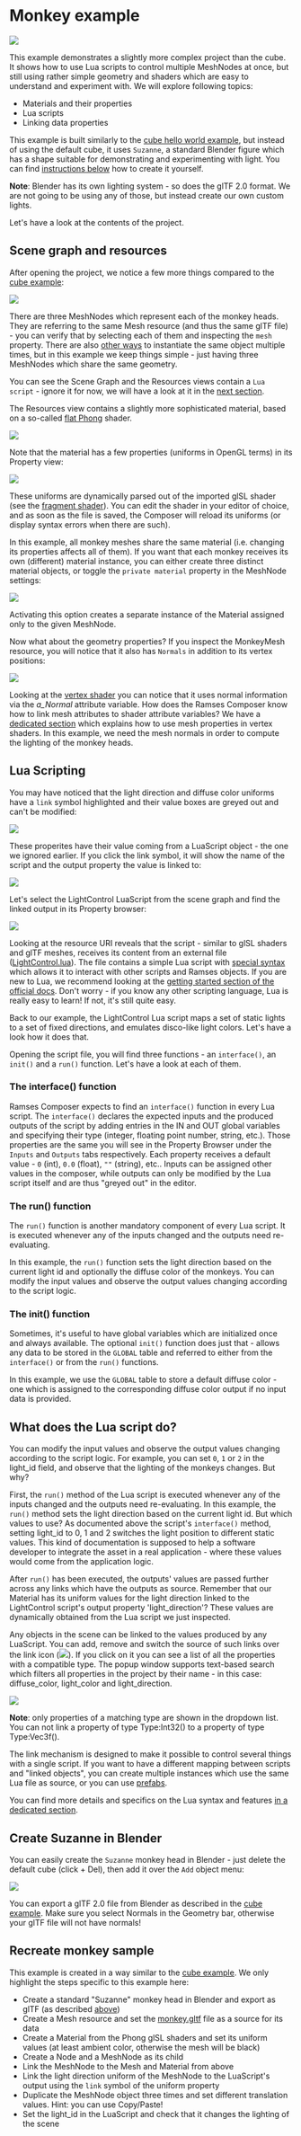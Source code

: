 <!--
SPDX-License-Identifier: MPL-2.0

This file is part of Ramses Composer
(see https://github.com/bmwcarit/ramses-composer-docs).

This Source Code Form is subject to the terms of the Mozilla Public License, v. 2.0.
If a copy of the MPL was not distributed with this file, You can obtain one at http://mozilla.org/MPL/2.0/.
-->

# Monkey example

![](./docs/viewport_preview.png)

This example demonstrates a slightly more complex project than the cube.
It shows how to use Lua scripts to control multiple MeshNodes at once, but still using rather simple geometry and shaders which are easy to understand and experiment with.
We will explore following topics:

* Materials and their properties
* Lua scripts
* Linking data properties

This example is built similarly to the [cube hello world example](../hello_world/README.md),
but instead of using the default cube, it uses `Suzanne`, a standard Blender figure which has a
shape suitable for demonstrating and experimenting with light. You can find [instructions below](#create-suzanne-in-blender)
how to create it yourself.

**Note**: Blender has its own lighting system - so does the glTF 2.0 format. We are not going to be
using any of those, but instead create our own custom lights.

Let's have a look at the contents of the project.

## Scene graph and resources

After opening the project, we notice a few more things compared to the [cube example](../hello_world/README.md):

![](./docs/scene_graph_view.png)

There are three MeshNodes which represent each of the monkey heads. They are referring to the same
Mesh resource (and thus the same glTF file) - you can verify that by selecting each of them and
inspecting the `mesh` property.
There are also [other ways](../prefabs/README.md) to instantiate the same object multiple times,
but in this example we keep things simple - just having three MeshNodes which share the same geometry.

You can see the Scene Graph and the Resources views contain a `Lua script` - ignore it for now,
we will have a look at it in the [next section](#lua-scripting).

The Resources view contains a slightly more sophisticated material, based on a so-called
[flat Phong](https://en.wikipedia.org/wiki/Phong_shading) shader.

![](./docs/resources_view.png)

Note that the material has a few properties (uniforms in OpenGL terms) in its Property view:

![](./docs/monkey_material.png)

These uniforms are dynamically parsed out of the imported glSL shader (see the
[fragment shader](https://github.com/bmwcarit/ramses-composer-docs/blob/master/doc/basics/monkey/shaders/phong.frag#L8)).
You can edit the shader in your editor of choice, and as soon as the file is saved, the Composer will
reload its uniforms (or display syntax errors when there are such).

In this example, all monkey meshes share the same material (i.e. changing its properties affects all of them). If you want
that each monkey receives its own (different) material instance, you can either create three distinct material objects,
or toggle the `private material` property in the MeshNode settings:

![](./docs/private_material.png)

Activating this option creates a separate instance of the Material assigned only to the given MeshNode.

Now what about the geometry properties?
If you inspect the MonkeyMesh resource, you will notice that it also has `Normals` in addition to its vertex positions:

![](./docs/monkey_mesh.png)

Looking at the [vertex shader](./shaders/phong.vert) you can notice that it uses normal information via the *a_Normal* attribute
variable. How does the Ramses Composer know how to link mesh attributes to shader attribute variables? We
have a [dedicated section](../conventions/README.md#attributes) which explains how to use mesh properties
in vertex shaders. In this example, we need
the mesh normals in order to compute the lighting of the monkey heads.

## Lua Scripting

You may have noticed that the light direction and diffuse color uniforms have a `link` symbol highlighted
and their value boxes are greyed out and can't be modified:

![](./docs/links_highlighted.png)

These properites have their value coming from a LuaScript object - the one we ignored earlier.
If you click the link symbol, it will show the name of the script and the output property the value is linked to:

![](./docs/link.png)

Let's select the LightControl LuaScript from the scene graph and find the linked output in its Property browser:

![](./docs/lua_script.png)

Looking at the resource URI reveals that the script - similar to glSL shaders and glTF meshes, receives its content
from an external file ([LightControl.lua](./scripts/LightControl.lua)).
The file contains a simple Lua script with [special syntax](../lua_syntax/README.md) which allows it
to interact with other scripts and Ramses objects.
If you are new to Lua, we recommend looking at the [getting started section of the official docs](https://www.lua.org/pil/1.html).
Don't worry - if you know any other scripting language, Lua is really easy to learn! If not, it's still quite easy.

Back to our example, the LightControl Lua script maps a set of static lights to a set of fixed directions,
and emulates disco-like light colors. Let's have a look how it does that.

Opening the script file, you will find three functions - an `interface()`, an `init()` and a `run()` function. Let's
have a look at each of them.

### The interface() function

Ramses Composer expects to find an `interface()` function in every Lua script.
The `interface()` declares the expected inputs and the produced outputs of the script by
adding entries in the IN and OUT global variables and specifying their type (integer, floating point number, string, etc.).
Those properties are the same you will see in the Property Browser under the `Inputs` and `Outputs` tabs respectively.
Each property receives a default value - `0` (int), `0.0` (float), `""` (string), etc.. Inputs can be assigned other values in
the composer, while outputs can only be modified by the Lua script itself and are thus "greyed out" in the editor.

### The run() function

The `run()` function is another mandatory component of every Lua script. It is executed whenever any
of the inputs changed and the outputs need re-evaluating.

In this example, the `run()` function sets the light direction based on the current light id and optionally the diffuse
color of the monkeys. You can modify the input values and observe the output values changing according to the script logic.

### The init() function

Sometimes, it's useful to have global variables which are initialized once and always available. The optional `init()`
function does just that - allows any data to be stored in the `GLOBAL` table and referred to either from the `interface()` or
from the `run()` functions.

In this example, we use the `GLOBAL` table to store a default diffuse color - one which is assigned to the corresponding
diffuse color output if no input data is provided.

## What does the Lua script do?

You can modify the input values and observe the output values changing according to the script logic.
For example, you can set `0`, `1` or `2` in the light_id field, and observe that the lighting of the monkeys changes. But why?

First, the `run()` method of the Lua script is executed whenever any of the inputs changed and the outputs need re-evaluating. In this example, the `run()`
method sets the light direction based on the current light id.
But which values to use? As documented above the script's `interface()` method, setting light_id to 0, 1 and 2
switches the light position to different static values.
This kind of documentation is supposed to help a software developer to integrate
the asset in a real application - where these values would come from the application logic.

After `run()` has been executed, the outputs' values are passed further across any links which have the outputs as source.
Remember that our Material has its uniform values for the light direction linked to the LightControl
script's output property 'light_direction'? These values are
dynamically obtained from the Lua script we just inspected.

Any objects in the scene can be linked to the values produced by any LuaScript. You can add, remove and switch the
source of such links over the link icon (![](./docs/link_icon.png)). If you click on it you can see a list of all the properties
with a compatible type. The popup window supports text-based search which filters all properties in the project by their name - in this case:
diffuse_color, light_color and light_direction.

![](./docs/search_properties.png)

**Note**: only properties of a matching type are shown in the dropdown list. You can not link a property of type Type:Int32() to a property of type Type:Vec3f().

The link mechanism is designed to make it possible
to control several things with a single script. If you want to have a different mapping
between scripts and "linked objects", you can create multiple instances which use the
same Lua file as source, or you can use [prefabs](../prefabs/README.md).

You can find more details and specifics on the Lua syntax and features [in a dedicated section](../lua_syntax/README.md).

## Create Suzanne in Blender

You can easily create the `Suzanne` monkey head in Blender - just delete the default cube (click + Del), then add it over the `Add` object menu:

![](./docs/suzanne_blender.png)

You can export a glTF 2.0 file from Blender as described in the [cube example](../hello_world/README.md#export-gltf-from-blender).
Make sure you select Normals in the Geometry bar, otherwise your glTF file will not have normals!

## Recreate monkey sample

This example is created in a way similar to the [cube example](../hello_world/README.md#recreate-cube-sample). We only highlight the
steps specific to this example here:

* Create a standard "Suzanne" monkey head in Blender and export as glTF (as described [above](#create-suzanne-in-blender))
* Create a Mesh resource and set the [monkey.gltf](./meshes/monkey.gltf) file as a source for its data
* Create a Material from the Phong glSL shaders and set its uniform values (at least ambient color, otherwise the mesh will be black)
* Create a Node and a MeshNode as its child
* Link the MeshNode to the Mesh and Material from above
* Link the light direction uniform of the MeshNode to the LuaScript's output using the `link` symbol of the uniform property
* Duplicate the MeshNode object three times and set different translation values. Hint: you can use Copy/Paste!
* Set the light_id in the LuaScript and check that it changes the lighting of the scene
